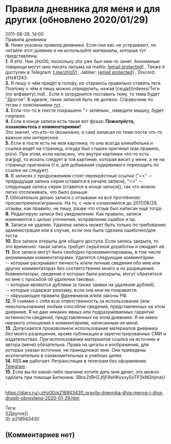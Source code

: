 Правила дневника для меня и для других (обновлено 2020/01/29)
=============================================================

  
2011-08-29, 14:00  
  Правила дневника    
  **0.**  Ниже указаны правила дневника. Если они вас не устраивают, не читайте этот дневник и не используйте материалы, которые тут представлены.   
  **1.**  Я zHz. Ник zHz00, поскольку zhz уже был кем-то занят. Анонимные товарищи могут мне писать письма на mailto:  [[email protected]](/cdn-cgi/l/email-protection)  . Также я доступен в Telegram:  [t.me/zHz01](https://t.me/zHz01)  , Jabber:  [[email protected]](/cdn-cgi/l/email-protection)  , Discord: zHz#1243.   
  **2.**  Я пишу о чём придёт в голову, но стараюсь правильно ставить теги. Поэтому о чём я пишу можно определить, нажав  [сюда](indexes/Теги (по алфавиту).md)  . Если я затруднился поставить тему, то тема будет "Другое". В идеале, таких записей быть не должно. Справочник по тегам с пояснениями  [тут](Путеводитель%20по%20тегам%20моего%20дневника)  .   
  **3.**  Если что-то в тексте покрашено  ">  зелёным   , наведите мышку, будет сюрприз.   
  **4.**  Если в конце записи есть такая вот фраза:  **Пожалуйста, ознакомьтесь с комментариями!**    
 Это значит, что кто-то (возможно, я сам) написал по теме поста что-то важное или интересное.   
  **5.**  Если в посте есть не моя картинка, то она всегда кликабельна и ссылка ведёт на страницу, откуда был стырен оригинал (как правило, pixiv). При этом, если написано, что внутри картинки что-то есть (rarjpg), то искать следует в той картинке, которая висит у меня, а не на странице оригинала (т.е. для добывания содержимого переходить по ссылке не следует).   
  **6.**  В записях с продолжением стоят перекрёстные ссылки ("<<" -- предыдущая запись серии (ставится в начале записи), ">>" -- следующая запись серии (ставится в конце записи)), так что можно легко отслеживать, что было раньше.   
  **7.**  Обязательно делаю записи с отзывами на всё прочтённое/просмотренное/игранное. На то, с чем я ознакомился до 2011/08/29, отзывы, как правило, не пишу, разве что отзыв был написан ещё тогда.   
  **8.**  Редактирую записи без уведомления. Как правило, записи изменяются с целью уточнения, исправления ошибок и пр.   
  **9.**  Записи не удаляю. Удалена запись может быть только по требованию администрации или в случае, если она была сделана ошибочно/для теста.   
  **10.**  Все записи открыты для общего доступа. Если запись закрыта, то это временно: такая запись требует серьёзной доработки и ожидает её.   
  **11.**  Все записи могут быть свободно прокомментированы, в том числе анонимными комментаторами. Удалятся следующие комментарии:   
 -- которые раскрывают личность и/или личные сведения обо мне или других комментаторах без соответственно моего и их разрешения. Комментаторы, сведения о которых были раскрыты, могут обратиться ко мне с просьбой об удалении таковых.   
 -- которые являются дублями (а также заявки на удаление дублей).   
 -- которые содержат рекламу, если она мне не понравится.   
 -- нарушающие правила @дневников и/или законы РФ.   
  **12.**  Я снимаю с себя всю ответственность за использование (или неиспользование) любым способом сведений, представленных на этом дневнике. Я не даю никаких явных или подразумеваемых гарантий истинности сведений, представленных на этом дневнике. Я не имею никакого отношения к комментариям, написанным не мной.   
  **13.**  Допускается произвольное использование материалов дневника без моего разрешения, кроме публикации в зарегистрированных СМИ и издательствах. При использовании материалов ссылка на источник и автора (меня) обязательна. Права на цитаты и изображения, для которых указан источник, не принадлежат мне. Они приведены исключительно в ознакомительных и учебных целях.   
  **14.**  RSS  **не**  работает. Ретрансляция в телеграм без оформления:  [Telegram](https://t.me/zHz_Untitled)  .   
  **15.**  Если вы по какой-либо причине хотите дать мне денег, это можно сделать при помощи Биткоина: 3BncZtRHZJfjF9sHKuxxy5oTP2kNGhjmaU .   
  
<https://diary.ru/~zHz00/p218943430_pravila-dnevnika-dlya-menya-i-dlya-drugih-obnovleno-2020-01-29.htm>  
  
Теги:  
[[Другое]]  
ID: p218943430  


(Комментариев нет)
------------------